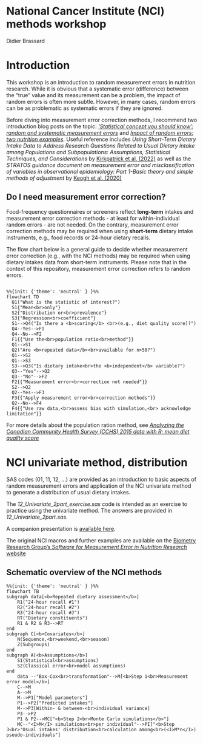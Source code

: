 National Cancer Institute (NCI) methods workshop
================
Didier Brassard

# Introduction

This workshop is an introduction to random measurement errors in
nutrition research. While it is obvious that a systematic error
(difference) between the “true” value and its measurement can be a
problem, the impact of random errors is often more subtle. However, in
many cases, random errors can be as problematic as systematic errors if
they are ignored.

Before diving into measurement error correction methods, I recommend two
introduction blog posts on the topic: [*‘Statistical concept you should
know’: random and systematic measurement
errors*](https://didierbrassard.github.io/posts/2022/11/blog-post-6/)
and [*Impact of random errors: two nutrition
examples*](https://didierbrassard.github.io/posts/2022/11/blog-post-7/).
Useful reference includes *Using Short-Term Dietary Intake Data to
Address Research Questions Related to Usual Dietary Intake among
Populations and Subpopulations: Assumptions, Statistical Techniques, and
Considerations* by [Kirkpatrick et
al. (2022)](https://pubmed.ncbi.nlm.nih.gov/35283362/) as well as the
*STRATOS guidance document on measurement error and misclassification of
variables in observational epidemiology: Part 1-Basic theory and simple
methods of adjustment* by [Keogh et
al. (2020)](https://pubmed.ncbi.nlm.nih.gov/32246539/)

## Do I need measurement error correction?

Food-frequency questionnaires or screeners reflect **long-term** intakes
and measurement error correction methods - at least for
within-individual random errors - are not needed. On the contrary,
measurement error correction methods may be required when using
**short-term** dietary intake instruments, e.g., food records or 24-hour
dietary recalls.

The flow chart below is a general guide to decide whether measurement
error correction (e.g., with the NCI methods) may be required when using
dietary intakes data from short-term instruments. Please note that in
the context of this repository, measurement error correction refers to
random errors.

``` mermaid

%%{init: {'theme': 'neutral' } }%%
flowchart TD
  Q1("What is the statistic of interest?")
  S1{"Mean<br>only"}
  S2{"Distribution or<br>prevalence"}
  S3{"Regression<br>coefficient"}
  S1-->Q4("Is there a <b>scoring</b> <br>(e.g., diet quality score)?")
  Q4--Yes-->F1
  Q4--No-->F2
  F1{{"Use the<br>population ratio<br>method"}}
  Q1-->S1
  Q2("Are <b>repeated data</b><br>available for n>50?")
  Q1-->S2
  Q1-->S3
  S3-->Q3("Is dietary intake<br>the <b>independent</b> variable?")
  Q3--"Yes"-->Q2
  Q3--"No"-->F2
  F2{{"Measurement error<br>correction not needed"}}
  S2-->Q2
  Q2--Yes-->F3
  F3{{"Apply measurement error<br>correction methods"}}
  Q2--No-->F4
  F4{{"Use raw data,<br>assess bias with simulation,<br> acknowledge limitation"}}

```

For more details about the population ration method, see [*Analyzing the
Canadian Community Health Survey (CCHS) 2015 data with R: mean diet
quality
score*](https://didierbrassard.github.io/posts/2022/12/blog-post-8/)

# NCI univariate method, distribution

SAS codes (01, 11, 12, …) are provided as an introduction to basic
aspects of random measurement errors and application of the NCI
univariate method to generate a distribution of usual dietary intakes.

The *12_Univariate_2part_exercise.sas* code is intended as an exercise
to practice using the univariate method. The answers are provided in
*12_Univariate_2part.sas*.

A companion presentation is [available
here](https://drive.google.com/file/d/1VKxCEDkiGSCbAYVioob-s4krjDJut4uT/view?usp=sharing).

The original NCI macros and further examples are available on the
[Biometry Research Group’s *Software for Measurement Error in Nutrition
Research*
website](https://prevention.cancer.gov/research-groups/biometry/measurement-error-impact/software-measurement-error)

## Schematic overview of the NCI methods

``` mermaid
%%{init: {'theme': 'neutral' } }%%
flowchart TB
subgraph data[<b>Repeated dietary assessment</b>]
    R1("24-hour recall #1")
    R2("24-hour recall #2")
    R3("24-hour recall #J")
    RT("Dietary constituents")
    R1 & R2 & R3-->RT
end
subgraph C[<b>Covariates</b>]
    N(Sequence,<br>weekend,<br>season)
    Z(Subgroups)
end
subgraph A[<b>Assumptions</b>]
    S1(Statistical<br>assumptions)
    S2(Classical error<br>model assumptions)
end
    data --"Box-Cox<br>transformation"-->M[<b>Step 1<br>Measurement error model</b>]
    C-->M
    A-->M
    M-->P1["Model parameters"]
    P1-->P2["Predicted intakes"]
    M-->P3[Within- & between-<br>individual variance]
    P3-->P2
    P1 & P2-->MC["<b>Step 2<br>Monte Carlo simulations</b>"]
    MC--"<I>M</I> simulations<br>per individual"-->PI["<b>Step 3<br>'Usual intakes' distribution<br>calculation among<br>(<I>M*n</I>) pseudo-individuals"]
    
```
